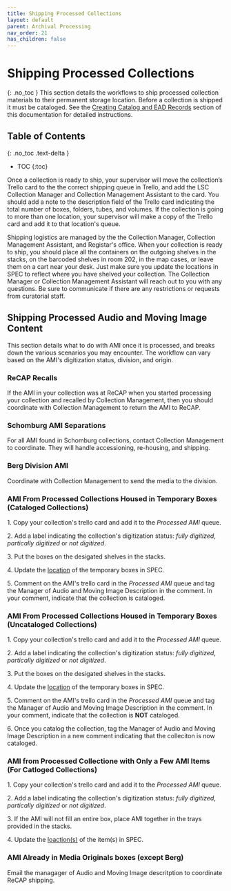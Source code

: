 ```yaml
---
title: Shipping Processed Collections
layout: default
parent: Archival Processing
nav_order: 21
has_children: false
---
```

# Shipping Processed Collections
{: .no_toc }
This section details the workflows to ship processed collection materials to their permanent storage location. Before a collection is shipped it must be cataloged. See the [Creating Catalog and EAD Records](/Creating-Catalog-and-EAD-Records.md) section of this documentation for detailed instructions. 

## Table of Contents
{: .no_toc .text-delta }

- TOC
{:toc}

Once a collection is ready to ship, your supervisor will move the collection’s Trello card to the the correct shipping queue in Trello, and add the LSC Collection Manager and Collection Management Assistant to the card. You should add a note to the description field of the Trello card indicating the total number of boxes, folders, tubes, and volumes. If the collection is going to more than one location, your supervisor will make a copy of the Trello card and add it to that location's queue.

Shipping logistics are managed by the the Collection Manager, Collection Management Assistant, and Registar's office. When your collection is ready to ship, you should place all the containers on the outgoing shelves in the stacks, on the barcoded shelves in room 202, in the map cases, or leave them on a cart near your desk. Just make sure you update the locations in SPEC to reflect where you have shelved your collection. The Collection Manager or Collection Management Assistant will reach out to you with any questions. Be sure to communicate if there are any restrictions or requests from curatorial staff.

## Shipping Processed Audio and Moving Image Content
This section details what to do with AMI once it is processed, and breaks down the various scenarios you may encounter. The workflow can vary based on the AMI's digitization status, division, and origin. 

### ReCAP Recalls 
If the AMI in your collection was at ReCAP when you started processing your collection and recalled by Collection Management, then you should coordinate with Collection Management to return the AMI to ReCAP. 

### Schomburg AMI Separations
For all AMI found in Schomburg collections, contact Collection Management to coordinate. They will handle accessioning, re-housing, and shipping. 

### Berg Division AMI
Coordinate with Collection Management to send the media to the division.

### AMI From Processed Collections Housed in Temporary Boxes (Cataloged Collections)
1\. Copy your collection's trello card and add it to the _Processed AMI_ queue. 

2\. Add a label indicating the collection's digitization status: _fully digitized_, _partically digitized_ or _not digitized_.

3\. Put the boxes on the desigated shelves in the stacks.

4\. Update the [location](/Location_Management.md) of the temporary boxes in SPEC. 

5\. Comment on the AMI's trello card in the _Processed AMI_ queue and tag the Manager of Audio and Moving Image Description in the comment. In your comment, indicate that the collection is cataloged.

### AMI From Processed Collections Housed in Temporary Boxes (Uncataloged Collections)
1\. Copy your collection's trello card and add it to the _Processed AMI_ queue. 

2\. Add a label indicating the collection's digitization status: _fully digitized_, _partically digitized_ or _not digitized_.

3\. Put the boxes on the desigated shelves in the stacks.

4\. Update the [location](/Location_Management.md) of the temporary boxes in SPEC. 

5\. Comment on the AMI's trello card in the _Processed AMI_ queue and tag the Manager of Audio and Moving Image Description in the comment. In your comment, indicate that the collection is **NOT** cataloged.

6\. Once you catalog the collection, tag the Manager of Audio and Moving Image Description in a new comment indicating that the colleciton is now cataloged. 

### AMI from Processed Collectione with Only a Few AMI Items (For Catloged Collections)
1\. Copy your collection's trello card and add it to the _Processed AMI_ queue. 

2\. Add a label indicating the collection's digitization status: _fully digitized_, _partically digitized_ or _not digitized_.

3\. If the AMI will not fill an entire box, place AMI together in the trays provided in the stacks.

4\. Update the [loaction(s)](/Location_Management.md) of the item(s) in SPEC.

### AMI Already in Media Originals boxes (except Berg)
Email the managager of Audio and Moving Image descritption to coordinate ReCAP shipping.